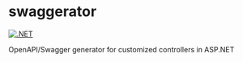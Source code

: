 # swaggerator

[![.NET](https://github.com/DmitrichevNick/swaggerator/actions/workflows/dotnet.yml/badge.svg)](https://github.com/DmitrichevNick/swaggerator/actions/workflows/dotnet.yml)

OpenAPI/Swagger generator for customized controllers in ASP.NET
